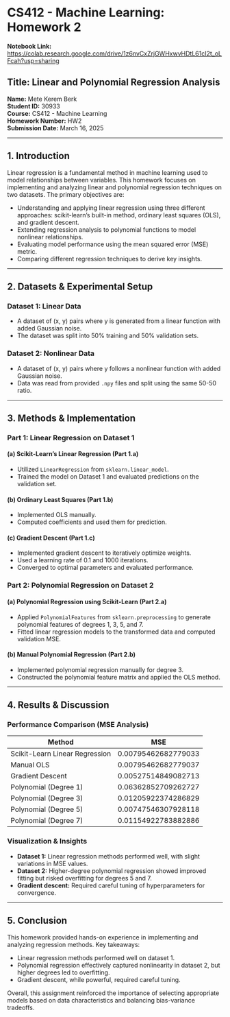 # CS412 - Machine Learning: Homework 2

**Notebook Link:** https://colab.research.google.com/drive/1z6nvCxZrjGWHxwvHDtL61cI2t_oLFcah?usp=sharing

## Title: Linear and Polynomial Regression Analysis

**Name:** Mete Kerem Berk  
**Student ID:** 30933  
**Course:** CS412 - Machine Learning  
**Homework Number:** HW2  
**Submission Date:** March 16, 2025

---

## 1. Introduction

Linear regression is a fundamental method in machine learning used to model relationships between variables. This homework focuses on implementing and analyzing linear and polynomial regression techniques on two datasets. The primary objectives are:

- Understanding and applying linear regression using three different approaches: scikit-learn’s built-in method, ordinary least squares (OLS), and gradient descent.
- Extending regression analysis to polynomial functions to model nonlinear relationships.
- Evaluating model performance using the mean squared error (MSE) metric.
- Comparing different regression techniques to derive key insights.

---

## 2. Datasets & Experimental Setup

### Dataset 1: Linear Data

- A dataset of (x, y) pairs where y is generated from a linear function with added Gaussian noise.
- The dataset was split into 50% training and 50% validation sets.

### Dataset 2: Nonlinear Data

- A dataset of (x, y) pairs where y follows a nonlinear function with added Gaussian noise.
- Data was read from provided `.npy` files and split using the same 50-50 ratio.

---

## 3. Methods & Implementation

### Part 1: Linear Regression on Dataset 1

#### (a) Scikit-Learn’s Linear Regression (Part 1.a)

- Utilized `LinearRegression` from `sklearn.linear_model`.
- Trained the model on Dataset 1 and evaluated predictions on the validation set.

#### (b) Ordinary Least Squares (Part 1.b)

- Implemented OLS manually.
- Computed coefficients and used them for prediction.

#### (c) Gradient Descent (Part 1.c)

- Implemented gradient descent to iteratively optimize weights.
- Used a learning rate of 0.1 and 1000 iterations.
- Converged to optimal parameters and evaluated performance.

### Part 2: Polynomial Regression on Dataset 2

#### (a) Polynomial Regression using Scikit-Learn (Part 2.a)

- Applied `PolynomialFeatures` from `sklearn.preprocessing` to generate polynomial features of degrees 1, 3, 5, and 7.
- Fitted linear regression models to the transformed data and computed validation MSE.

#### (b) Manual Polynomial Regression (Part 2.b)

- Implemented polynomial regression manually for degree 3.
- Constructed the polynomial feature matrix and applied the OLS method.

---

## 4. Results & Discussion

### Performance Comparison (MSE Analysis)

| Method                         | MSE                 |
| ------------------------------ | ------------------- |
| Scikit-Learn Linear Regression | 0.00795462682779033 |
| Manual OLS                     | 0.00795462682779037 |
| Gradient Descent               | 0.00527514849082713 |
| Polynomial (Degree 1)          | 0.06362852709262727 |
| Polynomial (Degree 3)          | 0.01205922374286829 |
| Polynomial (Degree 5)          | 0.00747546307928118 |
| Polynomial (Degree 7)          | 0.01154922783882886 |

### Visualization & Insights

- **Dataset 1:** Linear regression methods performed well, with slight variations in MSE values.
- **Dataset 2:** Higher-degree polynomial regression showed improved fitting but risked overfitting for degrees 5 and 7.
- **Gradient descent:** Required careful tuning of hyperparameters for convergence.

---

## 5. Conclusion

This homework provided hands-on experience in implementing and analyzing regression methods. Key takeaways:

- Linear regression methods performed well on dataset 1.
- Polynomial regression effectively captured nonlinearity in dataset 2, but higher degrees led to overfitting.
- Gradient descent, while powerful, required careful tuning.

Overall, this assignment reinforced the importance of selecting appropriate models based on data characteristics and balancing bias-variance tradeoffs.
